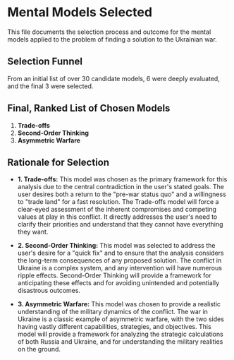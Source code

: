 # Mental Models Selected

This file documents the selection process and outcome for the mental models applied to the problem of finding a solution to the Ukrainian war.

## Selection Funnel

From an initial list of over 30 candidate models, 6 were deeply evaluated, and the final 3 were selected.

## Final, Ranked List of Chosen Models

1.  **Trade-offs**
2.  **Second-Order Thinking**
3.  **Asymmetric Warfare**

## Rationale for Selection

*   **1. Trade-offs:** This model was chosen as the primary framework for this analysis due to the central contradiction in the user's stated goals. The user desires both a return to the "pre-war status quo" and a willingness to "trade land" for a fast resolution. The Trade-offs model will force a clear-eyed assessment of the inherent compromises and competing values at play in this conflict. It directly addresses the user's need to clarify their priorities and understand that they cannot have everything they want.

*   **2. Second-Order Thinking:** This model was selected to address the user's desire for a "quick fix" and to ensure that the analysis considers the long-term consequences of any proposed solution. The conflict in Ukraine is a complex system, and any intervention will have numerous ripple effects. Second-Order Thinking will provide a framework for anticipating these effects and for avoiding unintended and potentially disastrous outcomes.

*   **3. Asymmetric Warfare:** This model was chosen to provide a realistic understanding of the military dynamics of the conflict. The war in Ukraine is a classic example of asymmetric warfare, with the two sides having vastly different capabilities, strategies, and objectives. This model will provide a framework for analyzing the strategic calculations of both Russia and Ukraine, and for understanding the military realities on the ground.
